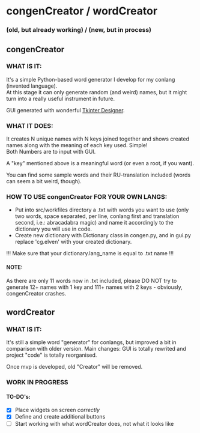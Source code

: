 # congenCreator / wordCreator 
### (old, but already working) / (new, but in process)

## congenCreator

### WHAT IS IT:

It's a simple Python-based word generator I develop for my conlang (invented language).  
At this stage it can only generate random (and weird) names, but it might turn into a really useful instrument in future.

GUI generated with wonderful [Tkinter Designer](https://github.com/ParthJadhav/Tkinter-Designer.git).

### WHAT IT DOES:

It creates N unique names with N keys joined together 
and shows created names along with the meaning of each key used. Simple!  
Both Numbers are to input with GUI.

A "key" mentioned above is a meaningful word (or even a root, if you want).

You can find some sample words and their RU-translation included 
(words can seem a bit weird, though).

### HOW TO USE congenCreator FOR YOUR OWN LANGS:
- Put into src/workfiles directory a .txt with words you want to use
(only two words, space separated, per line, conlang first and translation second, i.e.: abracadabra magic)
 and name it accordingly to the dictionary you will use in code.
- Create new dictionary with Dictionary class in congen.py, and in gui.py replace 'cg.elven' with your created dictionary.

!!! Make sure that your dictionary.lang_name is equal to .txt name !!!  

#### NOTE: 
As there are only 11 words now in .txt included, please DO NOT try to generate 
12+ names with 1 key and 111+ names with 2 keys - obviously, congenCreator crashes.


## wordCreator

### WHAT IS IT:
It's still a simple word "generator" for conlangs, but improved a bit in comparison with older version. 
Main changes: GUI is totally rewrited and project "code" is totally reorganised.

Once mvp is developed, old "Creator" will be removed. 

### WORK IN PROGRESS

#### TO-DO's:
- [X] Place widgets on screen _correctly_
- [X] Define and create additional buttons
- [ ] Start working with what wordCreator does, not what it looks like
